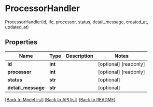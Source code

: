# ProcessorHandler

ProcessorHandler(id, ifc, processor, status, detail_message, created_at, updated_at)
## Properties
Name | Type | Description | Notes
------------ | ------------- | ------------- | -------------
**id** | **int** |  | [optional] [readonly] 
**processor** | **int** |  | [optional] [readonly] 
**status** | **str** |  | [optional] 
**detail_message** | **str** |  | [optional] 

[[Back to Model list]](../README.md#documentation-for-models) [[Back to API list]](../README.md#documentation-for-api-endpoints) [[Back to README]](../README.md)


